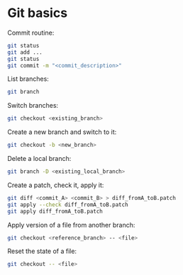 # Git basics

Commit routine:
```sh
git status
git add ...
git status
git commit -m "<commit_description>"
```

List branches:
```sh
git branch
```

Switch branches:
```sh
git checkout <existing_branch>
```

Create a new branch and switch to it:
```sh
git checkout -b <new_branch>
```

Delete a local branch:
```sh
git branch -D <existing_local_branch>
```

Create a patch, check it, apply it:
```sh
git diff <commit_A> <commit_B> > diff_fromA_toB.patch
git apply --check diff_fromA_toB.patch
git apply diff_fromA_toB.patch
```

Apply version of a file from another branch:
```sh
git checkout <reference_branch> -- <file>
```

Reset the state of a file:
```sh
git checkout -- <file>
```
